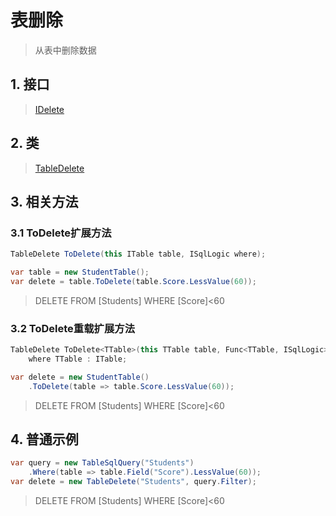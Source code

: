 # 表删除
>从表中删除数据

## 1. 接口
>[IDelete](xref:ShadowSql.Delete.IDelete)

## 2. 类
>[TableDelete](xref:ShadowSql.Delete.TableDelete)

## 3. 相关方法
### 3.1 ToDelete扩展方法
```csharp
TableDelete ToDelete(this ITable table, ISqlLogic where);
```
```csharp
var table = new StudentTable();
var delete = table.ToDelete(table.Score.LessValue(60));
```
>DELETE FROM [Students] WHERE [Score]<60

### 3.2 ToDelete重载扩展方法
```csharp
TableDelete ToDelete<TTable>(this TTable table, Func<TTable, ISqlLogic> query)
    where TTable : ITable;
```
```csharp
var delete = new StudentTable()
    .ToDelete(table => table.Score.LessValue(60));
```
>DELETE FROM [Students] WHERE [Score]<60

## 4. 普通示例
```csharp
var query = new TableSqlQuery("Students")
    .Where(table => table.Field("Score").LessValue(60));
var delete = new TableDelete("Students", query.Filter);
```

>DELETE FROM [Students] WHERE [Score]<60

